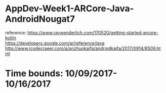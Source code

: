 # AppDev-Week1-ARCore-Java-AndroidNougat7
reference: https://www.raywenderlich.com/170520/getting-started-arcore-kotlin <br />
           https://developers.google.com/ar/reference/java <br />
           http://www.jcodecraeer.com/a/anzhuokaifa/androidkaifa/2017/0914/8509.html <br />
   
# Time bounds: 10/09/2017-10/16/2017
